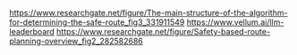 https://www.researchgate.net/figure/The-main-structure-of-the-algorithm-for-determining-the-safe-route_fig3_331911549
https://www.vellum.ai/llm-leaderboard
https://www.researchgate.net/figure/Safety-based-route-planning-overview_fig2_282582686

